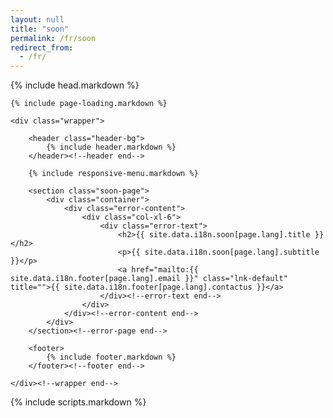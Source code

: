 ```yaml
---
layout: null
title: "soon"
permalink: /fr/soon
redirect_from:
  - /fr/
---
```

<html lang="en">
{% include head.markdown %}


<body>

	{% include page-loading.markdown %}

	<div class="wrapper">
			
		<header class="header-bg">
			{% include header.markdown %}
		</header><!--header end-->

		{% include responsive-menu.markdown %}

		<section class="soon-page">
			<div class="container">
				<div class="error-content">
					<div class="col-xl-6">
						<div class="error-text">
							<h2>{{ site.data.i18n.soon[page.lang].title }}</h2>
							<p>{{ site.data.i18n.soon[page.lang].subtitle }}</p>
							<a href="mailto:{{ site.data.i18n.footer[page.lang].email }}" class="lnk-default" title="">{{ site.data.i18n.footer[page.lang].contactus }}</a>
						</div><!--error-text end-->
					</div>
				</div><!--error-content end-->
			</div>
		</section><!--error-page end-->

		<footer>
			{% include footer.markdown %}
		</footer><!--footer end-->

	</div><!--wrapper end-->

{% include scripts.markdown %}


</body>

</html>